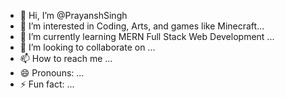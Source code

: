 - 👋 Hi, I’m @PrayanshSingh
- 👀 I’m interested in Coding, Arts, and games like Minecraft...
- 🌱 I’m currently learning MERN Full Stack Web Development ...
- 💞️ I’m looking to collaborate on ...
- 📫 How to reach me ...
- 😄 Pronouns: ...
- ⚡ Fun fact: ...

<!---
PrayanshSingh/PrayanshSingh is a ✨ special ✨ repository because its `README.md` (this file) appears on your GitHub profile.
You can click the Preview link to take a look at your changes.
--->
